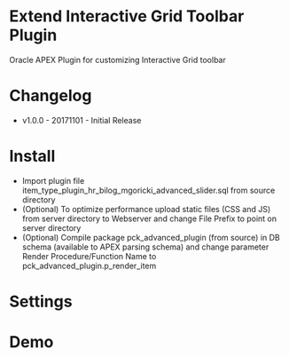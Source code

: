 # Extend Interactive Grid Toolbar Plugin
Oracle APEX Plugin for customizing Interactive Grid toolbar

# Changelog

- v1.0.0 - 20171101 - Initial Release

# Install
- Import plugin file item_type_plugin_hr_bilog_mgoricki_advanced_slider.sql from source directory
- (Optional) To optimize performance upload static files (CSS and JS) from server directory to Webserver and change File Prefix to point on server directory
- (Optional) Compile package pck_advanced_plugin (from source) in DB schema (available to APEX parsing schema) and change parameter Render Procedure/Function Name to pck_advanced_plugin.p_render_item

# Settings

# Demo
